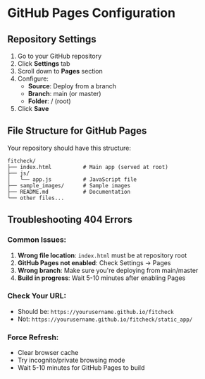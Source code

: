 # GitHub Pages Configuration

## Repository Settings
1. Go to your GitHub repository
2. Click **Settings** tab
3. Scroll down to **Pages** section
4. Configure:
   - **Source**: Deploy from a branch
   - **Branch**: main (or master)
   - **Folder**: / (root)
5. Click **Save**

## File Structure for GitHub Pages
Your repository should have this structure:
```
fitcheck/
├── index.html          # Main app (served at root)
├── js/
│   └── app.js          # JavaScript file
├── sample_images/      # Sample images
├── README.md           # Documentation
└── other files...
```

## Troubleshooting 404 Errors

### Common Issues:
1. **Wrong file location**: `index.html` must be at repository root
2. **GitHub Pages not enabled**: Check Settings → Pages
3. **Wrong branch**: Make sure you're deploying from main/master
4. **Build in progress**: Wait 5-10 minutes after enabling Pages

### Check Your URL:
- Should be: `https://yourusername.github.io/fitcheck`
- Not: `https://yourusername.github.io/fitcheck/static_app/`

### Force Refresh:
- Clear browser cache
- Try incognito/private browsing mode
- Wait 5-10 minutes for GitHub Pages to build
